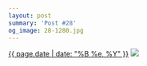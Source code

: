 ```yaml
---
layout: post
summary: 'Post #28'
og_image: 28-1280.jpg
---
```


<p>
  <time><a href="/28">{{ page.date | date: "%B %e, %Y" }}</a></time>
  <a href="/28"><img src="{{ site.assets_url }}/28-640.jpg" srcset="{{ site.assets_url }}/28-1280.jpg 1280w, {{ site.assets_url }}/28-960.jpg 960w, {{ site.assets_url }}/28-640.jpg 640w, {{ site.assets_url }}/28-320.jpg 320w" sizes="(min-width: 700px) 50vw, calc(100vw - 2rem)" /></a>
</p>
